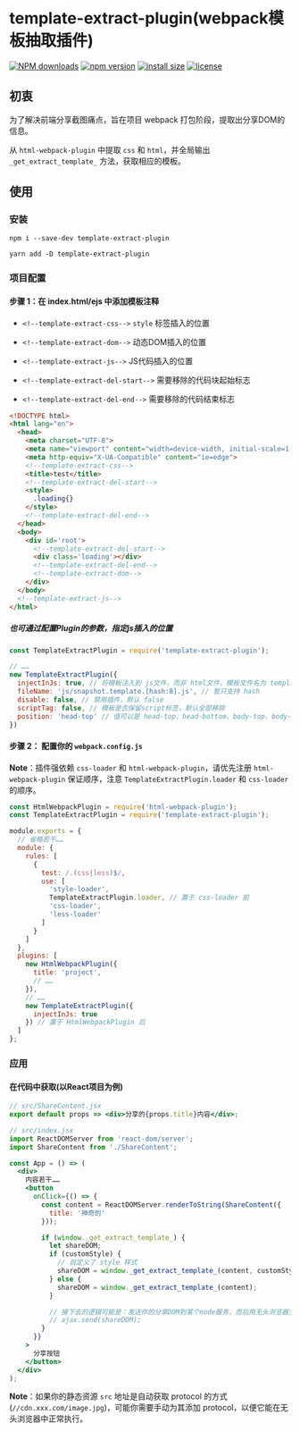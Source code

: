 # template-extract-plugin(webpack模板抽取插件)

[![NPM downloads](http://img.shields.io/npm/dm/template-extract-plugin.svg?style=flat-square)](https://www.npmjs.com/package/template-extract-plugin)
[![npm version](https://badge.fury.io/js/template-extract-plugin.svg)](https://badge.fury.io/js/template-extract-plugin)
[![install size](https://packagephobia.now.sh/badge?p=template-extract-plugin)](https://packagephobia.now.sh/result?p=template-extract-plugin)
[![license](http://img.shields.io/npm/l/template-extract-plugin.svg)](https://github.com/BobbyLH/template-extract-plugin/blob/master/LICENSE)

## 初衷
为了解决前端分享截图痛点，旨在项目 webpack 打包阶段，提取出分享DOM的信息。

从 `html-webpack-plugin` 中提取 `css` 和 `html`，并全局输出 `_get_extract_template_` 方法，获取相应的模板。

## 使用

### 安装

```shell
npm i --save-dev template-extract-plugin

yarn add -D template-extract-plugin
```

### 项目配置
#### 步骤 1：在 index.html/ejs 中添加模板注释

- `<!--template-extract-css-->` `style` 标签插入的位置

- `<!--template-extract-dom-->` 动态DOM插入的位置

- `<!--template-extract-js-->` JS代码插入的位置

- `<!--template-extract-del-start-->` 需要移除的代码块起始标志

- `<!--template-extract-del-end-->` 需要移除的代码结束标志

```html
<!DOCTYPE html>
<html lang="en">
  <head>
    <meta charset="UTF-8">
    <meta name="viewport" content="width=device-width, initial-scale=1.0">
    <meta http-equiv="X-UA-Compatible" content="ie=edge">
    <!--template-extract-css-->
    <title>test</title>
    <!--template-extract-del-start-->
    <style>
      .loading{}
    </style>
    <!--template-extract-del-end-->
  </head>
  <body>
    <div id='root'>
      <!--template-extract-del-start-->
      <div class='loading'></div>
      <!--template-extract-del-end-->
      <!--template-extract-dom-->
    </div>
  </body>
  <!--template-extract-js-->
</html>
```

##### 也可通过配置Plugin的参数，指定js插入的位置

```js
const TemplateExtractPlugin = require('template-extract-plugin');

// ……
new TemplateExtractPlugin({
  injectInJs: true, // 将模板注入到 js文件，而非 html文件，模板文件名为 template.extract.js
  fileName: 'js/snapshot.template.[hash:8].js', // 暂只支持 hash
  disable: false, // 禁用插件，默认 false 
  scriptTag: false, // 模板是否保留script标签，默认全部移除
  position: 'head-top' // 值可以是 head-top、head-bottom、body-top、body-bottom，默认 body-bottom
})
```

#### 步骤 2： 配置你的 `webpack.config.js`
**Note**：插件强依赖 `css-loader` 和 `html-webpack-plugin`，请优先注册 `html-webpack-plugin` 保证顺序，注意 `TemplateExtractPlugin.loader` 和 `css-loader` 的顺序。

```js
const HtmlWebpackPlugin = require('html-webpack-plugin');
const TemplateExtractPlugin = require('template-extract-plugin');

module.exports = {
  // 省略若干……
  module: {
    rules: [
      {
        test: /.(css|less)$/,
        use: [
          'style-loader',
          TemplateExtractPlugin.loader, // 置于 css-loader 前
          'css-loader',
          'less-loader'
        ]
      }
    ]
  },
  plugins: [
    new HtmlWebpackPlugin({
      title: 'project',
      // ……
    }),
    // ……
    new TemplateExtractPlugin({
      injectInJs: true
    }) // 置于 HtmlWebpackPlugin 后
  ]
};
```

### 应用
#### 在代码中获取(以React项目为例)
```jsx
// src/ShareContent.jsx
export default props => <div>分享的{props.title}内容</div>;
```

```jsx
// src/index.jsx
import ReactDOMServer from 'react-dom/server';
import ShareContent from './ShareContent';

const App = () => (
  <div>
    内容若干……
    <button
      onClick={() => {
        const content = ReactDOMServer.renderToString(ShareContent({
          title: '神奇的'
        }));

        if (window._get_extract_template_) {
          let shareDOM;
          if (customStyle) {
            // 自定义了 style 样式
            shareDOM = window._get_extract_template_(content, customStyle);
          } else {
            shareDOM = window._get_extract_template_(content);
          }

          // 接下去的逻辑可能是：发送你的分享DOM到某个node服务，而后用无头浏览器生成图片的相关信息返回给客户端
          // ajax.send(shareDOM);
        }
      }}
    >
      分享按钮
    </button>
  </div>
);
```

**Note**：如果你的静态资源 `src` 地址是自动获取 protocol 的方式(`//cdn.xxx.com/image.jpg`)，可能你需要手动为其添加 protocol，以便它能在无头浏览器中正常执行。